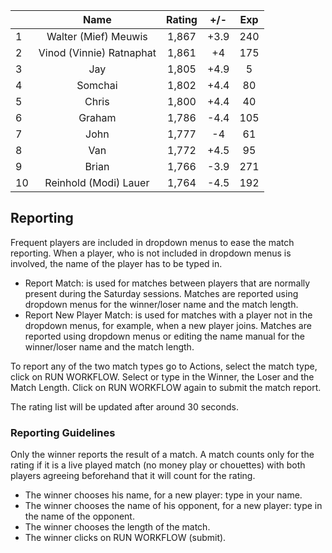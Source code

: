 | |Name|Rating|+/-|Exp|
|-|:--:|:----:|:-:|:-:|
|1|Walter (Mief) Meuwis|1,867|+3.9|240|
|2|Vinod (Vinnie) Ratnaphat|1,861|+4|175|
|3|Jay|1,805|+4.9|5|
|4|Somchai|1,802|+4.4|80|
|5|Chris|1,800|+4.4|40|
|6|Graham|1,786|-4.4|105|
|7|John|1,777|-4|61|
|8|Van|1,772|+4.5|95|
|9|Brian|1,766|-3.9|271|
|10|Reinhold (Modi) Lauer|1,764|-4.5|192|

 

## Reporting

Frequent players are included in dropdown menus to ease the match reporting.
When a player, who is not included in dropdown menus is involved, the name of the player has to be typed in.

- Report Match:  is used for matches between players that are normally present during the Saturday sessions.
Matches are reported using dropdown menus for the winner/loser name and the match length.
- Report New Player Match:  is used for matches with a player not in the dropdown menus, for example, when a new player joins.
Matches are reported using dropdown menus or editing the name manual for the winner/loser name and the match length.

To report any of the two match types go to Actions, select the match type, click on RUN WORKFLOW.
Select or type in the Winner, the Loser and the Match Length.
Click on RUN WORKFLOW again to submit the match report.

The rating list will be updated after around 30 seconds.

### Reporting Guidelines

Only the winner reports the result of a match.
A match counts only for the rating if it is a live played match (no money play or chouettes)
with both players agreeing beforehand that it will count for the rating.

- The winner chooses his name, for a new player: type in your name.
- The winner chooses the name of his opponent, for a new player: type in the name of the opponent.
- The winner chooses the length of the match.
- The winner clicks on RUN WORKFLOW (submit).
